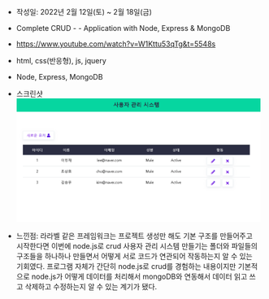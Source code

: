 - 작성일: 2022년 2월 12일(토) ~ 2월 18일(금)
- Complete CRUD - - Application with Node, Express & MongoDB
- https://www.youtube.com/watch?v=W1Kttu53qTg&t=5548s

- html, css(반응형), js, jquery
- Node, Express, MongoDB
- 스크린샷 ![default](assets/img/node_crud.png)

- 느낀점: 라라벨 같은 프레임워크는 프로젝트 생성만 해도 기본 구조를 만들어주고 시작한다면 이번에 node.js로 crud 사용자 관리 시스템 만들기는 폴더와 파일들의 구조들을 하나하나 만들면서 어떻게 서로 코드가 연관되어 작동하는지 알 수 있는 기회였다. 프로그램 자체가 간단히 node.js로 crud를 경험하는 내용이지만 기본적으로 node.js가 어떻게 데이터를 처리해서 mongoDB와 연동해서 데이터 읽고 쓰고 삭제하고 수정하는지 알 수 있는 계기가 됐다.
